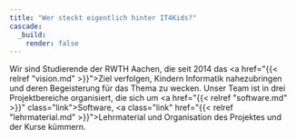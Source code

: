 ```yaml
---
title: "Wer steckt eigentlich hinter IT4Kids?"
cascade:
  _build:
    render: false
---
```


Wir sind Studierende der RWTH Aachen, die seit 2014 das <a href="{{< relref "vision.md" >}}">Ziel</a> verfolgen, Kindern Informatik nahezubringen und deren Begeisterung für das Thema zu wecken. Unser Team ist in drei Projektbereiche organisiert, die sich um <a href="{{< relref "software.md" >}}" class="link">Software</a>, <a class="link" href="{{< relref "lehrmaterial.md" >}}">Lehrmaterial</a> und Organisation des Projektes und der Kurse kümmern.
